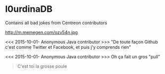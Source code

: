 # l0urdinaDB
Contains all bad jokes from Centreon contributors

http://m.memegen.com/ozv54n.jpg

<<< 2015-10-01- Anonymous Java contributor >>>
"De toute façon Github c'est comme Twitter et Facebook, et puis j'y comprends rien"

<<< 2015-10-01- Anonymous Java contributor >>>
Oh ça fait un gros "pull"
> C'est toi la grosse poule
